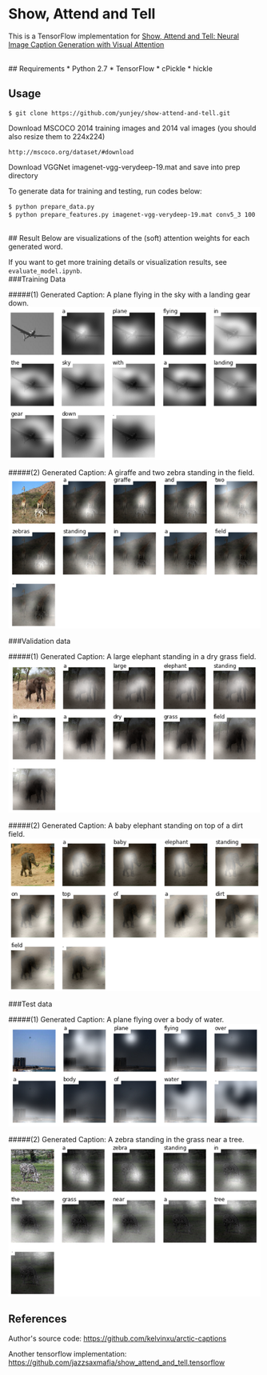 # Show, Attend and Tell 
This is a TensorFlow implementation for [Show, Attend and Tell: Neural Image Caption Generation with Visual Attention](http://arxiv.org/abs/1502.03044)

<br/>
## Requirements
* Python 2.7
* TensorFlow
* cPickle
* hickle

## Usage 

    $ git clone https://github.com/yunjey/show-attend-and-tell.git 
    
Download MSCOCO 2014 training images and 2014 val images (you should also resize them to 224x224)

    http://mscoco.org/dataset/#download 
   
Download VGGNet imagenet-vgg-verydeep-19.mat and save into prep directory
    
To generate data for training and testing, run codes below:

    $ python prepare_data.py
    $ python prepare_features.py imagenet-vgg-verydeep-19.mat conv5_3 100

<br/>
## Result
Below are visualizations of the (soft) attention weights for each generated word.

If you want to get more training details or visualization results, see `evaluate_model.ipynb`. 
<br/>
###Training Data

#####(1) Generated Caption: A plane flying in the sky with a landing gear down.
![alt text](jpg/train2.jpg "train image")

#####(2) Generated Caption: A giraffe and two zebra standing in the field.
![alt text](jpg/train.jpg "train image")

###Validation data

#####(1) Generated Caption: A large elephant standing in a dry grass field.
![alt text](jpg/val.jpg "val image")

#####(2) Generated Caption: A baby elephant standing on top of a dirt field.
![alt text](jpg/val2.jpg "val image")

###Test data

#####(1) Generated Caption: A plane flying over a body of water.
![alt text](jpg/test.jpg "test image")

#####(2) Generated Caption: A zebra standing in the grass near a tree.
![alt text](jpg/test2.jpg "test image")

## References
Author's source code: https://github.com/kelvinxu/arctic-captions

Another tensorflow implementation: https://github.com/jazzsaxmafia/show_attend_and_tell.tensorflow
